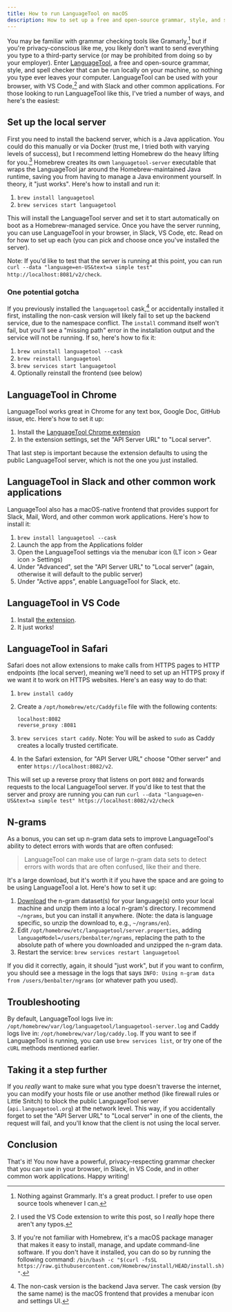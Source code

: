 ```yaml
---
title: How to run LanguageTool on macOS
description: How to set up a free and open-source grammar, style, and spell checker that can be run locally on your machine without sending data to a third-party services like Grammarly, preserving the privacy of what you type.
---
```


You may be familiar with grammar checking tools like Gramarly,[^grammarly] but if you're privacy-conscious like me, you likely don't want to send everything you type to a third-party service (or may be prohibited from doing so by your employer). Enter [LanguageTool](https://languagetool.org/), a free and open-source grammar, style, and spell checker that can be run locally on your machine, so nothing you type ever leaves your computer. LanguageTool can be used with your browser, with VS Code,[^vscode] and with Slack and other common applications. For those looking to run LanguageTool like this, I've tried a number of ways, and here's the easiest:

## Set up the local server

First you need to install the backend server, which is a Java application. You could do this manually or via Docker (trust me, I tried both with varying levels of success), but I recommend letting Homebrew do the heavy lifting for you.[^homebrew] Homebrew creates its own `languagetool-server` executable that wraps the LanguageTool jar around the Homebrew-maintained Java runtime, saving you from having to manage a Java environment yourself. In theory, it "just works". Here's how to install and run it:

1. `brew install languagetool`
2. `brew services start languagetool`

This will install the LanguageTool server and set it to start automatically on boot as a Homebrew-managed service. Once you have the server running, you can use LanguageTool in your browser, in Slack, VS Code, etc. Read on for how to set up each (you can pick and choose once you've installed the server).

Note: If you'd like to test that the server is running at this point, you can run `curl --data "language=en-US&text=a simple test" http://localhost:8081/v2/check`.

### One potential gotcha

If you previously installed the `languagetool` cask,[^disambiguation] or accidentally installed it first, installing the non-cask version will likely fail to set up the backend service, due to the namespace conflict. The `install` command itself won't fail, but you'll see a "missing path" error in the installation output and the service will not be running. If so, here's how to fix it:

1. `brew uninstall languagetool --cask`
2. `brew reinstall languagetool`
3. `brew services start languagetool`
4. Optionally reinstall the frontend (see below)

## LanguageTool in Chrome

LanguageTool works great in Chrome for any text box, Google Doc, GitHub issue, etc. Here's how to set it up:

1. Install the [LanguageTool Chrome extension](https://languagetool.org/chrome/)
2. In the extension settings, set the "API Server URL" to "Local server".

That last step is important because the extension defaults to using the public LanguageTool server, which is not the one you just installed.

## LanguageTool in Slack and other common work applications

LanguageTool also has a macOS-native frontend that provides support for Slack, Mail, Word, and other common work applications. Here's how to install it:

1. `brew install languagetool --cask`
2. Launch the app from the Applications folder
3. Open the LanguageTool settings via the menubar icon (LT icon > Gear icon > Settings)
4. Under "Advanced", set the "API Server URL" to "Local server" (again, otherwise it will default to the public server)
5. Under "Active apps", enable LanguageTool for Slack, etc.

## LanguageTool in VS Code

1. Install [the extension](https://marketplace.visualstudio.com/items?itemName=davidlday.languagetool-linter).
2. It just works!

## LanguageTool in Safari

Safari does not allow extensions to make calls from HTTPS pages to HTTP endpoints (the local server), meaning we'll need to set up an HTTPS proxy if we want it to work on HTTPS websites. Here's an easy way to do that:

1. `brew install caddy`
2. Create a `/opt/homebrew/etc/Caddyfile` file with the following contents:
    
    ```
    localhost:8082
    reverse_proxy :8081
    ```

3. `brew services start caddy`. Note: You will be asked to `sudo` as Caddy creates a locally trusted certificate.
4. In the Safari extension, for "API Server URL" choose "Other server" and enter `https://localhost:8082/v2`.

This will set up a reverse proxy that listens on port `8082` and forwards requests to the local LanguageTool server. If you'd like to test that the server and proxy are running you can run `curl --data "language=en-US&text=a simple test" https://localhost:8082/v2/check`

## N-grams

As a bonus, you can set up n-gram data sets to improve LanguageTool's ability to detect errors with words that are often confused:

> LanguageTool can make use of large n-gram data sets to detect errors with words that are often confused, like their and there.

It's a large download, but it's worth it if you have the space and are going to be using LanguageTool a lot. Here's how to set it up:

1. [Download](http://languagetool.org/download/ngram-data/) the n-gram dataset(s) for your language(s) onto your local machine and unzip them into a local n-gram's directory. I recommend `~/ngrams`, but you can install it anywhere. (Note: the data is language specific, so unzip the download to, e.g., `~/ngrams/en`).
2. Edit `/opt/homebrew/etc/languagetool/server.properties`, adding `languageModel=/users/benbalter/ngrams`, replacing the path to the absolute path of where you downloaded and unzipped the n-gram data.
3. Restart the service: `brew services restart languagetool`

If you did it correctly, again, it should "just work", but if you want to confirm, you should see a message in the logs that says `INFO: Using n-gram data from /users/benbalter/ngrams` (or whatever path you used).

## Troubleshooting

By default, LanguageTool logs live in: `/opt/homebrew/var/log/languagetool/languagetool-server.log` and Caddy logs live in: `/opt/homebrew/var/log/caddy.log`. If you want to see if LanguageTool is running, you can use `brew services list`, or try one of the `cURL` methods mentioned earlier.

## Taking it a step further

If you *really* want to make sure what you type doesn't traverse the internet, you can modify your hosts file or use another method (like firewall rules or Little Snitch) to block the public LanguageTool server (`api.languagetool.org`) at the network level. This way, if you accidentally forget to set the "API Server URL" to "Local server" in one of the clients, the request will fail, and you'll know that the client is not using the local server.

## Conclusion

That's it! You now have a powerful, privacy-respecting grammar checker that you can use in your browser, in Slack, in VS Code, and in other common work applications. Happy writing!

[^disambiguation]: The non-cask version is the backend Java server. The cask version (by the same name) is the macOS frontend that provides a menubar icon and settings UI.
[^homebrew]: If you're not familiar with Homebrew, it's a macOS package manager that makes it easy to install, manage, and update command-line software. If you don't have it installed, you can do so by running the following command: `/bin/bash -c "$(curl -fsSL https://raw.githubusercontent.com/Homebrew/install/HEAD/install.sh)"`.
[^grammarly]: Nothing against Grammarly. It's a great product. I prefer to use open source tools whenever I can.
[^vscode]: I used the VS Code extension to write this post, so I *really* hope there aren't any typos.
